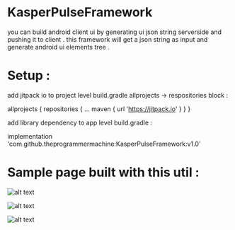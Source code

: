 # KasperPulseFramework
you can build android client ui by generating ui json string serverside and pushing it to client . this framework will get a json string as input and generate android ui elements tree . 

# Setup :

add jitpack io to project level build.gradle allprojects -> respositories block :

  allprojects 
  {
    repositories 
    {
      ...
      maven { url 'https://jitpack.io' }
    }
  }

add library dependency to app level build.gradle :

  implementation 'com.github.theprogrammermachine:KasperPulseFramework:v1.0'

# Sample page built with this util :

![alt text](https://pasteboard.co/HYq97bK.jpg)

![alt text](https://pasteboard.co/HYq9sZ0.jpg)

![alt text](https://pasteboard.co/HYq9C83.jpg)


